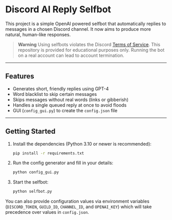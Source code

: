 # Discord AI Reply Selfbot

This project is a simple OpenAI powered selfbot that automatically replies to
messages in a chosen Discord channel. It now aims to produce more natural,
human-like responses.

> **Warning**
> Using selfbots violates the Discord [Terms of Service](https://discord.com/terms).
> This repository is provided for educational purposes only. Running the bot on
> a real account can lead to account termination.

---


## Features

- Generates short, friendly replies using GPT-4
- Word blacklist to skip certain messages
- Skips messages without real words (links or gibberish)
- Handles a single queued reply at once to avoid floods
- GUI (`config_gui.py`) to create the `config.json` file

---

## Getting Started

1. Install the dependencies (Python 3.10 or newer is recommended):
   ```bash
   pip install -r requirements.txt
   ```
2. Run the config generator and fill in your details:
   ```bash
   python config_gui.py
   ```
3. Start the selfbot:
   ```bash
   python selfbot.py
   ```

You can also provide configuration values via environment variables
(`DISCORD_TOKEN`, `GUILD_ID`, `CHANNEL_ID`, and `OPENAI_KEY`) which will take
precedence over values in `config.json`.

